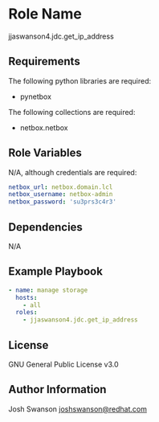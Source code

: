 Role Name
=========

jjaswanson4.jdc.get_ip_address

Requirements
------------

The following python libraries are required:
- pynetbox

The following collections are required:
- netbox.netbox

Role Variables
--------------

N/A, although credentials are required:

```yaml
netbox_url: netbox.domain.lcl
netbox_username: netbox-admin
netbox_password: 'su3prs3c4r3'
```

Dependencies
------------

N/A

Example Playbook
----------------

```yaml
- name: manage storage
  hosts:
    - all
  roles:
    - jjaswanson4.jdc.get_ip_address
```

License
-------

GNU General Public License v3.0

Author Information
------------------

Josh Swanson <joshswanson@redhat.com>
